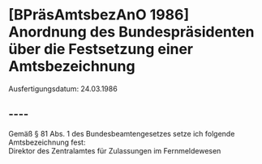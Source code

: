 # [BPräsAmtsbezAnO 1986] Anordnung des Bundespräsidenten über die Festsetzung einer Amtsbezeichnung

Ausfertigungsdatum: 24.03.1986

 

## ----

Gemäß § 81 Abs. 1 des Bundesbeamtengesetzes setze ich folgende Amtsbezeichnung fest:  
Direktor des Zentralamtes für Zulassungen im Fernmeldewesen
